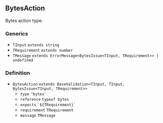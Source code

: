 BytesAction
-----------

Bytes action type.

### Generics

*   `TInput` `extends string`
*   `TRequirement` `extends number`
*   `TMessage` `extends ErrorMessage<BytesIssue<TInput, TRequirement>> | undefined`

### Definition

*   `BytesAction` `extends BaseValidation<TInput, TInput, BytesIssue<TInput, TRequirement>>`
    *   `type` `'bytes'`
    *   `reference` `typeof bytes`
    *   `expects` `` `${TRequirement}` ``
    *   `requirement` `TRequirement`
    *   `message` `TMessage`